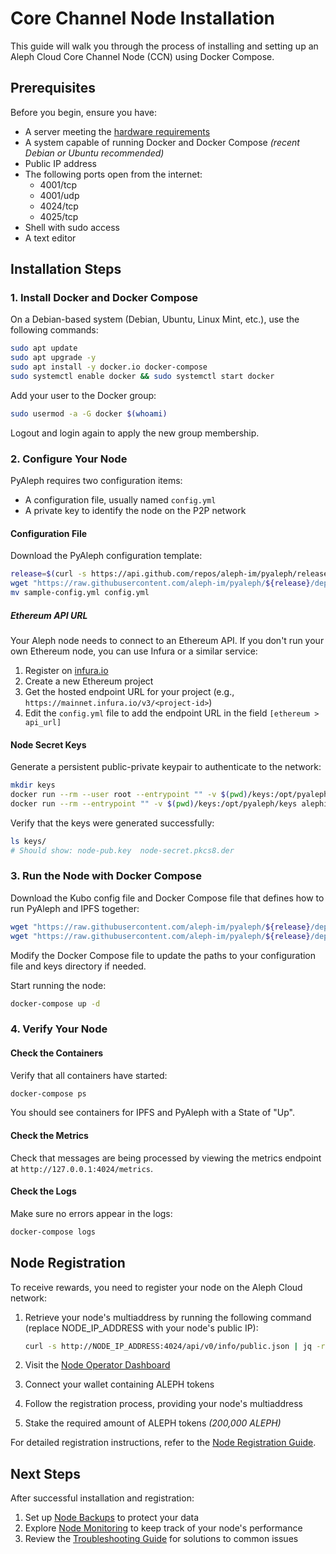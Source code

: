 # Core Channel Node Installation

This guide will walk you through the process of installing and setting up an Aleph Cloud Core Channel Node (CCN) using Docker Compose.

## Prerequisites

Before you begin, ensure you have:

- A server meeting the [hardware requirements](/nodes/core/introduction/#hardware-requirements)
- A system capable of running Docker and Docker Compose _(recent Debian or Ubuntu recommended)_
- Public IP address
- The following ports open from the internet:
  - 4001/tcp
  - 4001/udp
  - 4024/tcp
  - 4025/tcp
- Shell with sudo access
- A text editor

## Installation Steps

### 1. Install Docker and Docker Compose

On a Debian-based system (Debian, Ubuntu, Linux Mint, etc.), use the following commands:

```bash
sudo apt update
sudo apt upgrade -y
sudo apt install -y docker.io docker-compose
sudo systemctl enable docker && sudo systemctl start docker
```

Add your user to the Docker group:

```bash
sudo usermod -a -G docker $(whoami)
```

Logout and login again to apply the new group membership.

### 2. Configure Your Node

PyAleph requires two configuration items:
- A configuration file, usually named `config.yml`
- A private key to identify the node on the P2P network

#### Configuration File

Download the PyAleph configuration template:

```bash
release=$(curl -s https://api.github.com/repos/aleph-im/pyaleph/releases/latest | awk -F'"' '/"tag_name":/ {print $4}')
wget "https://raw.githubusercontent.com/aleph-im/pyaleph/${release}/deployment/samples/docker-compose/sample-config.yml"
mv sample-config.yml config.yml
```

##### Ethereum API URL

Your Aleph node needs to connect to an Ethereum API. If you don't run your own Ethereum node, you can use Infura or a similar service:

1. Register on [infura.io](https://infura.io/)
2. Create a new Ethereum project
3. Get the hosted endpoint URL for your project (e.g., `https://mainnet.infura.io/v3/<project-id>`)
4. Edit the `config.yml` file to add the endpoint URL in the field `[ethereum > api_url]`

#### Node Secret Keys

Generate a persistent public-private keypair to authenticate to the network:

```bash
mkdir keys
docker run --rm --user root --entrypoint "" -v $(pwd)/keys:/opt/pyaleph/keys alephim/pyaleph-node:latest chown aleph:aleph /opt/pyaleph/keys
docker run --rm --entrypoint "" -v $(pwd)/keys:/opt/pyaleph/keys alephim/pyaleph-node:latest pyaleph --gen-keys --key-dir /opt/pyaleph/keys
```

Verify that the keys were generated successfully:

```bash
ls keys/
# Should show: node-pub.key  node-secret.pkcs8.der
```

### 3. Run the Node with Docker Compose

Download the Kubo config file and Docker Compose file that defines how to run PyAleph and IPFS together:

```bash
wget "https://raw.githubusercontent.com/aleph-im/pyaleph/${release}/deployment/samples/docker-compose/kubo.json"
wget "https://raw.githubusercontent.com/aleph-im/pyaleph/${release}/deployment/samples/docker-compose/docker-compose.yml"
```

Modify the Docker Compose file to update the paths to your configuration file and keys directory if needed.

Start running the node:

```bash
docker-compose up -d
```

### 4. Verify Your Node

#### Check the Containers

Verify that all containers have started:

```bash
docker-compose ps
```

You should see containers for IPFS and PyAleph with a State of "Up".

#### Check the Metrics

Check that messages are being processed by viewing the metrics endpoint at `http://127.0.0.1:4024/metrics`.

#### Check the Logs

Make sure no errors appear in the logs:

```bash
docker-compose logs
```

## Node Registration

To receive rewards, you need to register your node on the Aleph Cloud network:

1. Retrieve your node's multiaddress by running the following command (replace NODE_IP_ADDRESS with your node's public IP):

   ```bash
   curl -s http://NODE_IP_ADDRESS:4024/api/v0/info/public.json | jq -r .node_multi_addresses[0]
   ```

2. Visit the [Node Operator Dashboard](https://app.aleph.cloud/account/earn/ccn/)
3. Connect your wallet containing ALEPH tokens
4. Follow the registration process, providing your node's multiaddress
5. Stake the required amount of ALEPH tokens _(200,000 ALEPH)_

For detailed registration instructions, refer to the [Node Registration Guide](https://medium.com/aleph-im/aleph-im-node-registration-guide-ea2badb84e75).

## Next Steps

After successful installation and registration:

1. Set up [Node Backups](/nodes/resources/management/backups/) to protect your data
2. Explore [Node Monitoring](/nodes/resources/management/monitoring/) to keep track of your node's performance
3. Review the [Troubleshooting Guide](/nodes/core/troubleshooting/) for solutions to common issues
